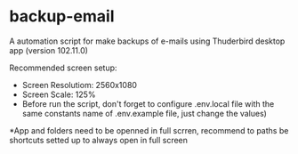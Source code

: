 # backup-email

A automation script for make backups of e-mails using Thuderbird desktop app (version 102.11.0)

Recommended screen setup:

- Screen Resolutiom: 2560x1080
- Screen Scale: 125%
- Before run the script, don't forget to configure .env.local file with the same constants name of .env.example file, just change the values)

\*App and folders need to be openned in full scrren, recommend to paths be shortcuts setted up to always open in full screen

